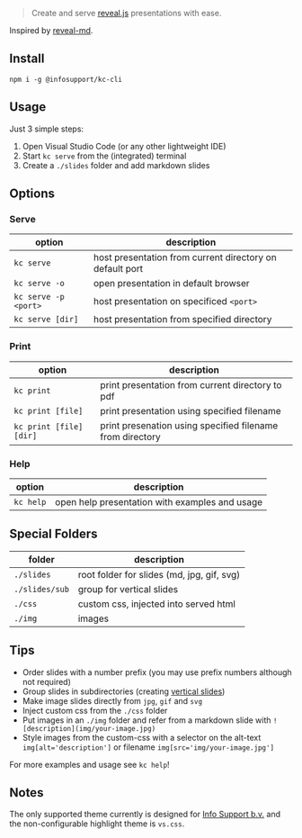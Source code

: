 > Create and serve [reveal.js](https://github.com/hakimel/reveal.js/) presentations with ease.

Inspired by [reveal-md](https://github.com/webpro/reveal-md).

## Install
```
npm i -g @infosupport/kc-cli
```

## Usage
Just 3 simple steps:

1. Open Visual Studio Code (or any other lightweight IDE)
1. Start `kc serve` from the (integrated) terminal
1. Create a `./slides` folder and add markdown slides 

## Options

### Serve
option               | description
---------------------|--------------
`kc serve`           | host presentation from current directory on default port
`kc serve -o`        | open presentation in default browser
`kc serve -p <port>` | host presentation on specificed `<port>`
`kc serve [dir]`     | host presentation from specified directory

### Print

option                  | description
------------------------|--------------
`kc print`              | print presentation from current directory to pdf 
`kc print [file]`       | print presentation using specified filename
`kc print [file] [dir]` | print presenation using specified filename from directory

### Help
option         | description
---------------|--------------
`kc help`      | open help presentation with examples and usage

## Special Folders
folder         | description
---------------|--------------
`./slides`     | root folder for slides (md, jpg, gif, svg)
`./slides/sub` | group for vertical slides
`./css`        | custom css, injected into served html
`./img`        | images
## Tips

* Order slides with a number prefix (you may use prefix numbers although not required)
* Group slides in subdirectories (creating [vertical slides](https://github.com/hakimel/reveal.js/#markup))
* Make image slides directly from `jpg`, `gif` and `svg`
* Inject custom css from the `./css` folder
* Put images in an `./img` folder and refer from a markdown slide with `![description](img/your-image.jpg)`
* Style images from the custom-css with a selector on the alt-text `img[alt='description']` or filename `img[src='img/your-image.jpg']`

For more examples and usage see `kc help`!

## Notes
The only supported theme currently is designed for [Info Support b.v.](http://infosupport.com) and the non-configurable highlight theme is `vs.css`.